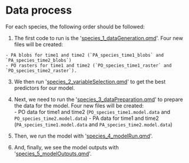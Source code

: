 # Data process

For each species, the following order should be followed:

  1. The first code to run is the '[species_1_dataGeneration.qmd](/species/species_1_dataGeneration.qmd)'. Four new files will be created: 
  
    - PA blobs for time1 and time2 (`PA_species_time1_blobs` and `PA_species_time2_blobs`)
    - PO rasters for time1 and time2 (`PO_species_time1_raster` and `PO_species_time2_raster`).  

  3. We then run '[species_2_variableSelection.qmd]()' to get the best predictors for our model. 

  2. Next, we need to run the '[species_3_dataPreparation.qmd]()' to prepare the data for the model. Four new files will be created:    
    - PO data for time1 and time2 (`PO_species_time1.model.data` and `PO_species_time2.model.data`) 
    - PA data for time1 and time2 (`PA_species_time1.model.data` and `PA_species_time2.model.data`) 
  
  4. Then, we run the model with '[species_4_modelRun.qmd]()'. 
  
  5. And, finally, we see the model outputs with '[species_5_modelOutputs.qmd]()'. 


